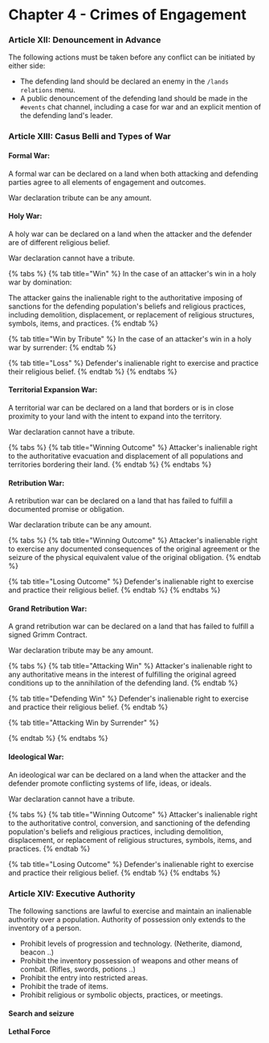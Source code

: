 # Chapter 4 - Crimes of Engagement

### Article XII: Denouncement in Advance

The following actions must be taken before any conflict can be initiated by either side:

* The defending land should be declared an enemy in the `/lands relations` menu.
* A public denouncement of the defending land should be made in the `#events` chat channel, including a case for war and an explicit mention of the defending land's leader.

### Article XIII: Casus Belli and Types of War

#### Formal War:

A formal war can be declared on a land when both attacking and defending parties agree to all elements of engagement and outcomes.

War declaration tribute can be any amount.

#### Holy War:

A holy war can be declared on a land when the attacker and the defender are of different religious belief.

War declaration cannot have a tribute.

{% tabs %}
{% tab title="Win" %}
In the case of an attacker's win in a holy war by domination:

The attacker gains the inalienable right to the authoritative imposing of sanctions for the defending population's beliefs and religious practices, including demolition, displacement, or replacement of religious structures, symbols, items, and practices.
{% endtab %}

{% tab title="Win by Tribute" %}
In the case of an attacker's win in a holy war by surrender:
{% endtab %}

{% tab title="Loss" %}
Defender's inalienable right to exercise and practice their religious belief.
{% endtab %}
{% endtabs %}

#### Territorial Expansion War:

A territorial war can be declared on a land that borders or is in close proximity to your land with the intent to expand into the territory.

War declaration cannot have a tribute.

{% tabs %}
{% tab title="Winning Outcome" %}
Attacker's inalienable right to the authoritative evacuation and displacement of all populations and territories bordering their land.
{% endtab %}
{% endtabs %}

#### Retribution War:

A retribution war can be declared on a land that has failed to fulfill a documented promise or obligation.

War declaration tribute can be any amount.

{% tabs %}
{% tab title="Winning Outcome" %}
Attacker's inalienable right to exercise any documented consequences of the original agreement or the seizure of the physical equivalent value of the original obligation.
{% endtab %}

{% tab title="Losing Outcome" %}
Defender's inalienable right to exercise and practice their religious belief.
{% endtab %}
{% endtabs %}

#### Grand Retribution War:

A grand retribution war can be declared on a land that has failed to fulfill a signed Grimm Contract.

War declaration tribute may be any amount.

{% tabs %}
{% tab title="Attacking Win" %}
Attacker's inalienable right to any authoritative means in the interest of fulfilling the original agreed conditions up to the annihilation of the defending land.
{% endtab %}

{% tab title="Defending Win" %}
Defender's inalienable right to exercise and practice their religious belief.
{% endtab %}

{% tab title="Attacking Win by Surrender" %}

{% endtab %}
{% endtabs %}

#### Ideological War:

An ideological war can be declared on a land when the attacker and the defender promote conflicting systems of life, ideas, or ideals.&#x20;

War declaration cannot have a tribute.

{% tabs %}
{% tab title="Winning Outcome" %}
Attacker's inalienable right to the authoritative control, conversion, and sanctioning of the defending population's beliefs and religious practices, including demolition, displacement, or replacement of religious structures, symbols, items, and practices.
{% endtab %}

{% tab title="Losing Outcome" %}
Defender's inalienable right to exercise and practice their religious belief.
{% endtab %}
{% endtabs %}

### Article XIV: Executive Authority

The following sanctions are lawful to exercise and maintain an inalienable authority over a population. Authority of possession only extends to the inventory of a person.

* Prohibit levels of progression and technology. (Netherite, diamond, beacon ..)&#x20;
* Prohibit the inventory possession of weapons and other means of combat. (Rifles, swords, potions ..)&#x20;
* Prohibit the entry into restricted areas.
* Prohibit the trade of items.
* Prohibit religious or symbolic objects, practices, or meetings.

#### Search and seizure

#### Lethal Force



